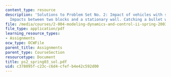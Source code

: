 ```yaml
---
content_type: resource
description: 'Solutions to Problem Set No. 2: Impact of vehicles with shock absorbers.
  Impacts between two blocks and a stationary wall. Catching a bullet with a pendulum.'
file: /media/courses/2-004-modeling-dynamics-and-control-ii-spring-2003/c378095fc23cc6d4cfefb4e42c592d00_ps2_spring03_sol.pdf
file_type: application/pdf
learning_resource_types:
- Assignments
ocw_type: OCWFile
parent_title: Assignments
parent_type: CourseSection
resourcetype: Document
title: ps2_spring03_sol.pdf
uid: c378095f-c23c-c6d4-cfef-b4e42c592d00
---
```

